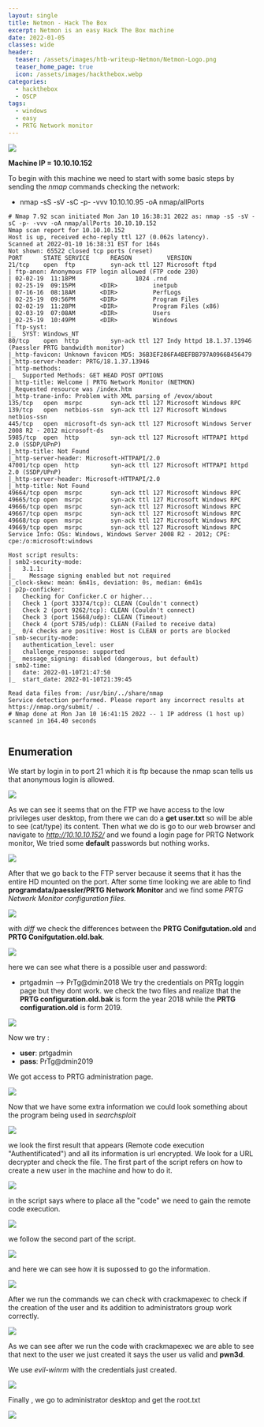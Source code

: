 ```yaml
---
layout: single
title: Netmon - Hack The Box
excerpt: Netmon is an easy Hack The Box machine
date: 2022-01-05
classes: wide
header:
  teaser: /assets/images/htb-writeup-Netmon/Netmon-Logo.png
  teaser_home_page: true
  icon: /assets/images/hackthebox.webp
categories:
  - hackthebox
  - OSCP
tags:  
  - windows
  - easy
  - PRTG Network monitor
---
```


![](/assets/images/htb-writeup-Netmon/Netmon-Logo.png)

**Machine IP = 10.10.10.152**

To begin with this machine we need to start with some basic steps by sending the *nmap* commands checking the network:
  * nmap -sS -sV -sC -p- -vvv 10.10.10.95 -oA nmap/allPorts

```
# Nmap 7.92 scan initiated Mon Jan 10 16:38:31 2022 as: nmap -sS -sV -sC -p- -vvv -oA nmap/allPorts 10.10.10.152
Nmap scan report for 10.10.10.152
Host is up, received echo-reply ttl 127 (0.062s latency).
Scanned at 2022-01-10 16:38:31 EST for 164s
Not shown: 65522 closed tcp ports (reset)
PORT      STATE SERVICE      REASON          VERSION
21/tcp    open  ftp          syn-ack ttl 127 Microsoft ftpd
| ftp-anon: Anonymous FTP login allowed (FTP code 230)
| 02-02-19  11:18PM                 1024 .rnd
| 02-25-19  09:15PM       <DIR>          inetpub
| 07-16-16  08:18AM       <DIR>          PerfLogs
| 02-25-19  09:56PM       <DIR>          Program Files
| 02-02-19  11:28PM       <DIR>          Program Files (x86)
| 02-03-19  07:08AM       <DIR>          Users
|_02-25-19  10:49PM       <DIR>          Windows
| ftp-syst:
|_  SYST: Windows_NT
80/tcp    open  http         syn-ack ttl 127 Indy httpd 18.1.37.13946 (Paessler PRTG bandwidth monitor)
|_http-favicon: Unknown favicon MD5: 36B3EF286FA4BEFBB797A0966B456479
|_http-server-header: PRTG/18.1.37.13946
| http-methods:
|_  Supported Methods: GET HEAD POST OPTIONS
| http-title: Welcome | PRTG Network Monitor (NETMON)
|_Requested resource was /index.htm
|_http-trane-info: Problem with XML parsing of /evox/about
135/tcp   open  msrpc        syn-ack ttl 127 Microsoft Windows RPC
139/tcp   open  netbios-ssn  syn-ack ttl 127 Microsoft Windows netbios-ssn
445/tcp   open  microsoft-ds syn-ack ttl 127 Microsoft Windows Server 2008 R2 - 2012 microsoft-ds
5985/tcp  open  http         syn-ack ttl 127 Microsoft HTTPAPI httpd 2.0 (SSDP/UPnP)
|_http-title: Not Found
|_http-server-header: Microsoft-HTTPAPI/2.0
47001/tcp open  http         syn-ack ttl 127 Microsoft HTTPAPI httpd 2.0 (SSDP/UPnP)
|_http-server-header: Microsoft-HTTPAPI/2.0
|_http-title: Not Found
49664/tcp open  msrpc        syn-ack ttl 127 Microsoft Windows RPC
49665/tcp open  msrpc        syn-ack ttl 127 Microsoft Windows RPC
49666/tcp open  msrpc        syn-ack ttl 127 Microsoft Windows RPC
49667/tcp open  msrpc        syn-ack ttl 127 Microsoft Windows RPC
49668/tcp open  msrpc        syn-ack ttl 127 Microsoft Windows RPC
49669/tcp open  msrpc        syn-ack ttl 127 Microsoft Windows RPC
Service Info: OSs: Windows, Windows Server 2008 R2 - 2012; CPE: cpe:/o:microsoft:windows

Host script results:
| smb2-security-mode:
|   3.1.1:
|_    Message signing enabled but not required
|_clock-skew: mean: 6m41s, deviation: 0s, median: 6m41s
| p2p-conficker:
|   Checking for Conficker.C or higher...
|   Check 1 (port 33374/tcp): CLEAN (Couldn't connect)
|   Check 2 (port 9262/tcp): CLEAN (Couldn't connect)
|   Check 3 (port 15668/udp): CLEAN (Timeout)
|   Check 4 (port 5785/udp): CLEAN (Failed to receive data)
|_  0/4 checks are positive: Host is CLEAN or ports are blocked
| smb-security-mode:
|   authentication_level: user
|   challenge_response: supported
|_  message_signing: disabled (dangerous, but default)
| smb2-time:
|   date: 2022-01-10T21:47:50
|_  start_date: 2022-01-10T21:39:45

Read data files from: /usr/bin/../share/nmap
Service detection performed. Please report any incorrect results at https://nmap.org/submit/ .
# Nmap done at Mon Jan 10 16:41:15 2022 -- 1 IP address (1 host up) scanned in 164.40 seconds


```

## Enumeration

We start by login in to port 21 which it is ftp because the nmap scan tells us that anonymous login is allowed.

![](/assets/images/htb-writeup-Netmon/p1.png)

As we can see it seems that on the FTP we have access to  the low privileges user desktop, from there we can do a **get user.txt** so will be able to see (cat/type) its content.
Then what we do is go to our web browser and navigate to *http://10.10.10.152/* and we found a login page for PRTG Network monitor, We tried some **default** passwords but nothing works.

![](/assets/images/htb-writeup-Netmon/p2.png)

After that we go back to the FTP server because it seems that it has the entire HD mounted on the port. After some time looking we are able to find **programdata/paessler/PRTG Network Monitor** and we find some *PRTG Network Monitor configuration files*.

![](/assets/images/htb-writeup-Netmon/p3.png)

with *diff*  we check the differences between the **PRTG Conifgutation.old** and **PRTG Conifgutation.old.bak**.

![](/assets/images/htb-writeup-Netmon/p4.png)

here we can see what there is a possible user and password:
  * prtgadmin --> PrTg@dmin2018
We try the credentials on PRTg loggin page but they dont work. we check the two files and realize that the **PRTG configuration.old.bak** is form the year 2018 while the  **PRTG configuration.old** is form 2019.

![](/assets/images/htb-writeup-Netmon/p5.png)

Now we try :
 *  **user**: prtgadmin
 * **pass**: PrTg@dmin2019

 We got access to PRTG administration page.

 ![](/assets/images/htb-writeup-Netmon/p6.png)

Now that we have some extra information we could look something about the program being used in *searchsploit*


 ![](/assets/images/htb-writeup-Netmon/p7.png)


we look the first result that appears (Remote code execution "Authentificated") and all its information is url encrypted.
We look for a URL decrypter and check the file. The first part of the script refers on how to create a new user in the machine and how to do it.

![](/assets/images/htb-writeup-Netmon/p8.png)

in the script says where to place all the "code" we need to gain the remote code execution.

![](/assets/images/htb-writeup-Netmon/p10.png)

we follow the second part of the script.

![](/assets/images/htb-writeup-Netmon/p9.png)

and here we can see how it is supossed to go the information.

![](/assets/images/htb-writeup-Netmon/p11.png)

After we run the commands we can check with crackmapexec to check if the creation of the user and its addition to administrators group work correctly.

![](/assets/images/htb-writeup-Netmon/p12.png)

As we can see after we run the code with crackmapexec we are able to see that next to the user we just created it says the user us valid and **pwn3d**.

We use *evil-winrm* with the credentials just created.

![](/assets/images/htb-writeup-Netmon/p13.png)

Finally , we go to administrator desktop and get the root.txt

![](/assets/images/htb-writeup-Netmon/p14.png)
